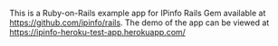 This is a Ruby-on-Rails example app for IPinfo Rails Gem available at https://github.com/ipinfo/rails.
The demo of the app can be viewed at https://ipinfo-heroku-test-app.herokuapp.com/
